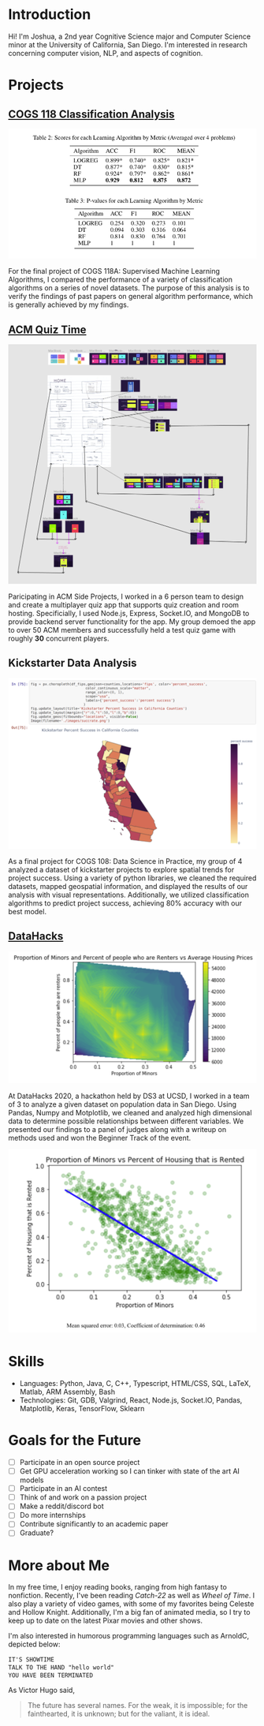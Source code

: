 # Introduction

Hi! I'm Joshua, a 2nd year Cognitive Science major and Computer Science minor at the University of California, San Diego. I'm interested in research concerning computer vision, NLP, and aspects of cognition. 

# Projects

## [COGS 118 Classification Analysis](Final_paper.pdf)

![Image](pictures/cogs118.png)

For the final project of COGS 118A: Supervised Machine Learning Algorithms, I compared the performance of a variety of classification algorithms on a series of novel datasets. The purpose of this analysis is to verify the findings of past papers on general algorithm performance, which is generally achieved by my findings. 


## [ACM Quiz Time](https://github.com/acmucsd/acm-kahoot)

![Image](pictures/figma.png)

Paricipating in ACM Side Projects, I worked in a 6 person team to design and create a multiplayer quiz app that supports quiz creation and room hosting. Specificially, I used Node.js, Express, Socket.IO, and MongoDB to provide backend server functionality for the app. My group demoed the app to over 50 ACM members and successfully held a test quiz game with roughly **30** concurrent players. 

## Kickstarter Data Analysis

![Image](pictures/kickstarter.png)

As a final project for COGS 108: Data Science in Practice, my group of 4 analyzed a dataset of kickstarter projects to explore spatial trends for project success. Using a variety of python libraries, we cleaned the required datasets, mapped geospatial information, and displayed the results of our analysis with visual representations. Additionally, we utilized classification algorithms to predict project success, achieving 80% accuracy with our best model. 

## [DataHacks](https://github.com/annieteaaa/DataHacks2020/blob/master/Dataset/Datahacks%202020%20Report.pdf)

![Image](pictures/data1.png)

At DataHacks 2020, a hackathon held by DS3 at UCSD, I worked in a team of 3 to analyze a given dataset on population data in San Diego. Using Pandas, Numpy and Motplotlib, we cleaned and analyzed high dimensional data to determine possible relationships between different variables. We presented our findings to a panel of judges along with a writeup on methods used and won the Beginner Track of the event. 

![Image](pictures/data2.png)

# Skills

- Languages: Python, Java, C, C++, Typescript, HTML/CSS, SQL, LaTeX, Matlab, ARM Assembly, Bash
- Technologies: Git, GDB, Valgrind, React, Node.js, Socket.IO, Pandas, Matplotlib, Keras, TensorFlow, Sklearn

# Goals for the Future

- [ ] Participate in an open source project
- [ ] Get GPU acceleration working so I can tinker with state of the art AI models
- [ ] Participate in an AI contest
- [ ] Think of and work on a passion project
- [ ] Make a reddit/discord bot
- [ ] Do more internships
- [ ] Contribute significantly to an academic paper
- [ ] Graduate?

# More about Me




In my free time, I enjoy reading books, ranging from high fantasy to nonfiction. Recently, I've been reading *Catch-22* as well as *Wheel of Time*. I also play a variety of video games, with some of my favorites being Celeste and Hollow Knight. Additionally, I'm a big fan of animated media, so I try to keep up to date on the latest Pixar movies and other shows. 

I'm also interested in humorous programming languages such as ArnoldC, depicted below:

```
IT'S SHOWTIME
TALK TO THE HAND "hello world"
YOU HAVE BEEN TERMINATED
```


As Victor Hugo said, 

> The future has several names. For the weak, it is impossible; for the fainthearted, it is unknown; but for the valiant, it is ideal.